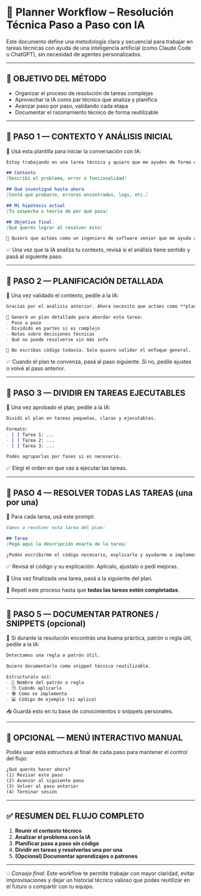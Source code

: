 # 🧠 Planner Workflow – Resolución Técnica Paso a Paso con IA

Este documento define una metodología clara y secuencial para trabajar en tareas técnicas con ayuda de una inteligencia artificial (como Claude Code o ChatGPT), sin necesidad de agentes personalizados.

---

## 🔰 OBJETIVO DEL MÉTODO

- Organizar el proceso de resolución de tareas complejas
- Aprovechar la IA como par técnico que analiza y planifica
- Avanzar paso por paso, validando cada etapa
- Documentar el razonamiento técnico de forma reutilizable

---

## 🔹 PASO 1 — CONTEXTO Y ANÁLISIS INICIAL

📌 Usá esta plantilla para iniciar la conversación con IA:

```markdown
Estoy trabajando en una tarea técnica y quiero que me ayudes de forma estructurada.

## Contexto
[Describí el problema, error o funcionalidad]

## Qué investigué hasta ahora
[Contá qué probaste, errores encontrados, logs, etc.]

## Mi hipótesis actual
[Tu sospecha o teoría de por qué pasa]

## Objetivo final
[Qué querés lograr al resolver esto]

🎯 Quiero que actúes como un ingeniero de software senior que me ayuda a planificar. ¿Qué necesitás que aclare?
````

✅ Una vez que la IA analiza tu contexto, revisá si el análisis tiene sentido y pasá al siguiente paso.

---

## 🔹 PASO 2 — PLANIFICACIÓN DETALLADA

📌 Una vez validado el contexto, pedile a la IA:

```markdown
Gracias por el análisis anterior. Ahora necesito que actúes como **planificador**.

📌 Generá un plan detallado para abordar esta tarea:
- Paso a paso
- Dividido en partes si es complejo
- Notas sobre decisiones técnicas
- Qué no puede resolverse sin más info

🎯 No escribas código todavía. Solo quiero validar el enfoque general.
```

✅ Cuando el plan te convenza, pasá al paso siguiente. Si no, pedile ajustes o volvé al paso anterior.

---

## 🔹 PASO 3 — DIVIDIR EN TAREAS EJECUTABLES

📌 Una vez aprobado el plan, pedile a la IA:

```markdown
Dividí el plan en tareas pequeñas, claras y ejecutables.

Formato:
- [ ] Tarea 1: ...
- [ ] Tarea 2: ...
- [ ] Tarea 3: ...

Podés agruparlas por fases si es necesario.
```

✅ Elegí el orden en que vas a ejecutar las tareas.

---

## 🔹 PASO 4 — RESOLVER TODAS LAS TAREAS (una por una)

📌 Para cada tarea, usá este prompt:

```markdown
Vamos a resolver esta tarea del plan:

## Tarea
[Pegá aquí la descripción exacta de la tarea]

¿Podés escribirme el código necesario, explicarlo y ayudarme a implementarlo paso a paso si hace falta?
```

✅ Revisá el código y su explicación. Aplicalo, ajustalo o pedí mejoras.

📌 Una vez finalizada una tarea, pasá a la siguiente del plan.

🔁 Repetí este proceso hasta que **todas las tareas estén completadas**.

---

## 🔹 PASO 5 — DOCUMENTAR PATRONES / SNIPPETS (opcional)

📌 Si durante la resolución encontrás una buena práctica, patrón o regla útil, pedile a la IA:

```markdown
Detectamos una regla o patrón útil.

Quiero documentarlo como snippet técnico reutilizable.

Estructuralo así:
- 📌 Nombre del patrón o regla
- 🕒 Cuándo aplicarlo
- 🛠 Cómo se implementa
- 💻 Código de ejemplo (si aplica)
```

📥 Guardá esto en tu base de conocimientos o snippets personales.

---

## 🔁 OPCIONAL — MENÚ INTERACTIVO MANUAL

Podés usar esta estructura al final de cada paso para mantener el control del flujo:

```markdown
¿Qué querés hacer ahora?
(1) Revisar este paso
(2) Avanzar al siguiente paso
(3) Volver al paso anterior
(4) Terminar sesión
```

---

## ✅ RESUMEN DEL FLUJO COMPLETO

1. **Reunir el contexto técnico**
2. **Analizar el problema con la IA**
3. **Planificar paso a paso sin código**
4. **Dividir en tareas y resolverlas una por una**
5. **(Opcional) Documentar aprendizajes o patrones**

---

💡 *Consejo final:*
Este workflow te permite trabajar con mayor claridad, evitar improvisaciones y dejar un historial técnico valioso que podés reutilizar en el futuro o compartir con tu equipo.
